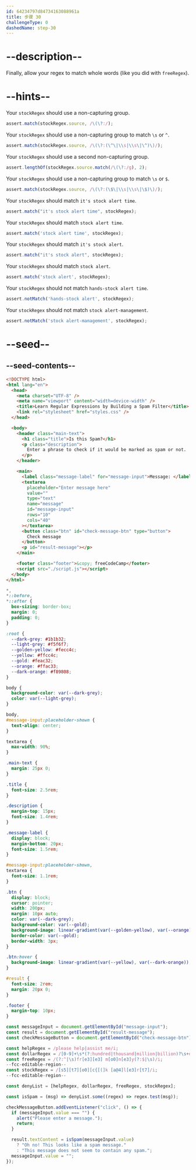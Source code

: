 ```yaml
---
id: 64234797d84734163088961a
title: 步骤 30
challengeType: 0
dashedName: step-30
---
```


# --description--

Finally, allow your regex to match whole words (like you did with `freeRegex`).

# --hints--

Your `stockRegex` should use a non-capturing group.

```js
assert.match(stockRegex.source, /\(\?:/);
```

Your `stockRegex` should use a non-capturing group to match `\s` or `^`.

```js
assert.match(stockRegex.source, /\(\?:(\^\|\\s|\\s\|\^)\)/);
```

Your `stockRegex` should use a second non-capturing group.

```js
assert.lengthOf(stockRegex.source.match(/\(\?:/g), 2);
```

Your `stockRegex` should use a non-capturing group to match `\s` or `$`.

```js
assert.match(stockRegex.source, /\(\?:(\$\|\\s|\\s\|\$)\)/);
```

Your `stockRegex` should match `it's stock alert time`.

```js
assert.match("it's stock alert time", stockRegex);
```

Your `stockRegex` should match `stock alert time`.

```js
assert.match('stock alert time', stockRegex);
```

Your `stockRegex` should match `it's stock alert`.

```js
assert.match("it's stock alert", stockRegex);
```

Your `stockRegex` should match `stock alert`.

```js
assert.match('stock alert', stockRegex);
```

Your `stockRegex` should not match `hands-stock alert time`.

```js
assert.notMatch('hands-stock alert', stockRegex);
```

Your `stockRegex` should not match `stock alert-management`.

```js
assert.notMatch('stock alert-management', stockRegex);
```

# --seed--

## --seed-contents--

```html
<!DOCTYPE html>
<html lang="en">
  <head>
    <meta charset="UTF-8" />
    <meta name="viewport" content="width=device-width" />
    <title>Learn Regular Expressions by Building a Spam Filter</title>
    <link rel="stylesheet" href="styles.css" />
  </head>

  <body>
    <header class="main-text">
      <h1 class="title">Is this Spam?</h1>
      <p class="description">
        Enter a phrase to check if it would be marked as spam or not.
      </p>
    </header>

    <main>
      <label class="message-label" for="message-input">Message: </label>
      <textarea
        placeholder="Enter message here"
        value=""
        type="text"
        name="message"
        id="message-input"
        rows="10"
        cols="40"
      ></textarea>
      <button class="btn" id="check-message-btn" type="button">
        Check message
      </button>
      <p id="result-message"></p>
    </main>

    <footer class="footer">&copy; freeCodeCamp</footer>
    <script src="./script.js"></script>
  </body>
</html>
```

```css
*,
*::before,
*::after {
  box-sizing: border-box;
  margin: 0;
  padding: 0;
}

:root {
  --dark-grey: #1b1b32;
  --light-grey: #f5f6f7;
  --golden-yellow: #fecc4c;
  --yellow: #ffcc4c;
  --gold: #feac32;
  --orange: #ffac33;
  --dark-orange: #f89808;
}

body {
  background-color: var(--dark-grey);
  color: var(--light-grey);
}

body,
#message-input:placeholder-shown {
  text-align: center;
}

textarea {
  max-width: 90%;
}

.main-text {
  margin: 25px 0;
}

.title {
  font-size: 2.5rem;
}

.description {
  margin-top: 15px;
  font-size: 1.4rem;
}

.message-label {
  display: block;
  margin-bottom: 20px;
  font-size: 1.5rem;
}

#message-input:placeholder-shown,
textarea {
  font-size: 1.1rem;
}

.btn {
  display: block;
  cursor: pointer;
  width: 200px;
  margin: 10px auto;
  color: var(--dark-grey);
  background-color: var(--gold);
  background-image: linear-gradient(var(--golden-yellow), var(--orange));
  border-color: var(--gold);
  border-width: 3px;
}

.btn:hover {
  background-image: linear-gradient(var(--yellow), var(--dark-orange));
}

#result {
  font-size: 2rem;
  margin: 20px 0;
}

.footer {
  margin-top: 10px;
}
```

```js
const messageInput = document.getElementById("message-input");
const result = document.getElementById("result-message");
const checkMessageButton = document.getElementById("check-message-btn");

const helpRegex = /please help|assist me/i;
const dollarRegex = /[0-9]+\s*(?:hundred|thousand|million|billion)?\s+dollars/i;
const freeRegex = /(?:^|\s)fr[e3][e3] m[o0]n[e3]y(?:$|\s)/i;
--fcc-editable-region--
const stockRegex = /[s5][t7][o0][c{[(]k [a@4]l[e3]r[t7]/i;
--fcc-editable-region--

const denyList = [helpRegex, dollarRegex, freeRegex, stockRegex];

const isSpam = (msg) => denyList.some((regex) => regex.test(msg));

checkMessageButton.addEventListener("click", () => {
  if (messageInput.value === "") {
    alert("Please enter a message.");
    return;
  }

  result.textContent = isSpam(messageInput.value)
    ? "Oh no! This looks like a spam message."
    : "This message does not seem to contain any spam.";
  messageInput.value = "";
});
```

